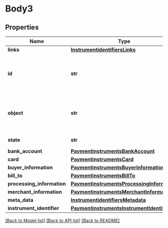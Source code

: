 # Body3

## Properties
Name | Type | Description | Notes
------------ | ------------- | ------------- | -------------
**links** | [**InstrumentidentifiersLinks**](InstrumentidentifiersLinks.md) |  | [optional] 
**id** | **str** | Unique identification number assigned by CyberSource to the submitted request. | [optional] 
**object** | **str** | Describes type of token. For example: customer, paymentInstrument or instrumentIdentifier. | [optional] 
**state** | **str** | Current state of the token. | [optional] 
**bank_account** | [**PaymentinstrumentsBankAccount**](PaymentinstrumentsBankAccount.md) |  | [optional] 
**card** | [**PaymentinstrumentsCard**](PaymentinstrumentsCard.md) |  | [optional] 
**buyer_information** | [**PaymentinstrumentsBuyerInformation**](PaymentinstrumentsBuyerInformation.md) |  | [optional] 
**bill_to** | [**PaymentinstrumentsBillTo**](PaymentinstrumentsBillTo.md) |  | [optional] 
**processing_information** | [**PaymentinstrumentsProcessingInformation**](PaymentinstrumentsProcessingInformation.md) |  | [optional] 
**merchant_information** | [**PaymentinstrumentsMerchantInformation**](PaymentinstrumentsMerchantInformation.md) |  | [optional] 
**meta_data** | [**InstrumentidentifiersMetadata**](InstrumentidentifiersMetadata.md) |  | [optional] 
**instrument_identifier** | [**PaymentinstrumentsInstrumentIdentifier**](PaymentinstrumentsInstrumentIdentifier.md) |  | [optional] 

[[Back to Model list]](../README.md#documentation-for-models) [[Back to API list]](../README.md#documentation-for-api-endpoints) [[Back to README]](../README.md)


